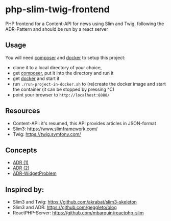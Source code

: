 # php-slim-twig-frontend

PHP frontend for a Content-API for news using Slim and Twig,
following the ADR-Pattern and should be run by a react server

## Usage
You will need [composer](https://getcomposer.org/download/) and [docker](https://www.docker.com/get-docker) to setup this project:
- clone it to a local directory of your choice,
- get [composer](https://getcomposer.org/download/), put it into the directory and run it 
- get [docker](https://www.docker.com/get-docker) and start it
- run `./run-project-in-docker.sh` to (re)create the docker image and start the container (it can be stopped by pressing ^C)
- point your browser to `http://localhost:8888/`

## Resources
- Content-API: it's resumed, this API provides articles in JSON-format
- Slim3: https://www.slimframework.com/
- Twig: https://twig.symfony.com/

## Concepts
- [ADR (1)](https://github.com/pmjones/adr/blob/master/IMPLEMENTATION.md)
- [ADR (2)](http://paul-m-jones.com/archives/category/programming/adr)
- [ADR-WidgetProblem](http://paul-m-jones.com/archives/6760)

## Inspired by:
- Slim3 and Twig: https://github.com/akrabat/slim3-skeleton
- Slim3 and ADR: https://github.com/geggleto/blog
- ReactPHP-Server: https://github.com/mbarquin/reactphp-slim

